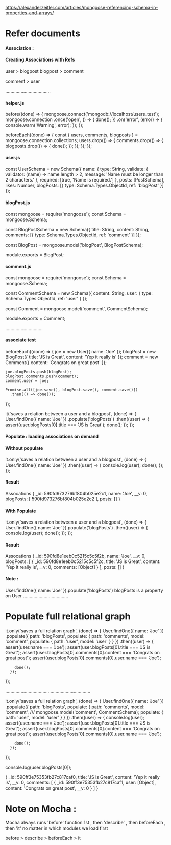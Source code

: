
https://alexanderzeitler.com/articles/mongoose-referencing-schema-in-properties-and-arrays/





# Refer documents


#### Association :

#### Creating Associations with Refs

user > blogpost
blogpost > comment

comment > user 

...................................

#### helper.js

before((done) => {
  mongoose.connect('mongodb://localhost/users_test');
  mongoose.connection
    .once('open', () => { done(); })
    .on('error', (error) => {
      console.warn('Warning', error);
    });
});

beforeEach((done) => {
  const { users, comments, blogposts } = mongoose.connection.collections;
  users.drop(() => {
    comments.drop(() => {
      blogposts.drop(() => {
        done();
      });
    });
  });
});



#### user.js

const UserSchema = new Schema({
  name: {
    type: String,
    validate: {
      validator: (name) => name.length > 2,
      message: 'Name must be longer than 2 characters.'
    },
    required: [true, 'Name is required.']
  },
  posts: [PostSchema],
  likes: Number,
  blogPosts: [{
    type: Schema.Types.ObjectId,
    ref: 'blogPost'
  }]
});



#### blogPost.js

const mongoose = require('mongoose');
const Schema = mongoose.Schema;

const BlogPostSchema = new Schema({
  title: String,
  content: String,
  comments: [{
    type: Schema.Types.ObjectId,
    ref: 'comment'
  }]
});

const BlogPost = mongoose.model('blogPost', BlogPostSchema);

module.exports = BlogPost;






#### comment.js
const mongoose = require('mongoose');
const Schema = mongoose.Schema;

const CommentSchema = new Schema({
  content: String,
  user: { type: Schema.Types.ObjectId, ref: 'user' }
});

const Comment = mongoose.model('comment', CommentSchema);

module.exports = Comment;

.............................

#### associate test

beforeEach((done) => {
    joe = new User({ name: 'Joe' });
    blogPost = new BlogPost({ title: 'JS is Great', content: 'Yep it really is' });
    comment = new Comment({ content: 'Congrats on great post' });

    joe.blogPosts.push(blogPost);
    blogPost.comments.push(comment);
    comment.user = joe;

    Promise.all([joe.save(), blogPost.save(), comment.save()])
      .then(() => done());
  });

  it('saves a relation between a user and a blogpost', (done) => {
    User.findOne({ name: 'Joe' })
      .populate('blogPosts')
      .then((user) => {
        assert(user.blogPosts[0].title === 'JS is Great');
        done();
      });
  });

   

#### Populate : loading associations on demand

#### Without populate 

 it.only('saves a relation between a user and a blogpost', (done) => {
      User.findOne({ name: 'Joe' })
        .then((user) => {
          console.log(user);
          done();
        });
    });


 #### Result 
Assocations
{ _id: 590fd973276bf804b025e2c1,
  name: 'Joe',
  __v: 0,
  blogPosts: [ 590fd973276bf804b025e2c2 ],
  posts: [] }
  
  
  #### With Populate
  
  it.only('saves a relation between a user and a blogpost', (done) => {
      User.findOne({ name: 'Joe' }).populate('blogPosts')
        .then((user) => {
          console.log(user);
          done();
        });
    });
    
   #### Result 
 Assocations
{ _id: 590fd8e1eeb0c5215c5c5f2b,
  name: 'Joe',
  __v: 0,
  blogPosts: 
   [ { _id: 590fd8e1eeb0c5215c5c5f2c,
       title: 'JS is Great',
       content: 'Yep it really is',
       __v: 0,
       comments: [Object] } ],
  posts: [] }

#### Note : 
User.findOne({ name: 'Joe' }).populate('blogPosts')
blogPosts is a property on User
...................................

# Populate full relational graph

 it.only('saves a full relation graph', (done) => {
    User.findOne({ name: 'Joe' })
      .populate({
        path: 'blogPosts',
        populate: {
          path: 'comments',
          model: 'comment',
          populate: {
            path: 'user',
            model: 'user'
          }
        }
      })
      .then((user) => {
        assert(user.name === 'Joe');
        assert(user.blogPosts[0].title === 'JS is Great');
        assert(user.blogPosts[0].comments[0].content === 'Congrats on great post');
        assert(user.blogPosts[0].comments[0].user.name === 'Joe');

        done();
      });
  });
  
  
  ..................................................................


 it.only('saves a full relation graph', (done) => {
    User.findOne({ name: 'Joe' })
      .populate({
        path: 'blogPosts',
        populate: {
          path: 'comments',
          model: 'comment',  ///  mongoose.model('comment', CommentSchema);
          populate: {
            path: 'user',
            model: 'user'
          }
        }
      })
      .then((user) => {
        console.log(user);
        assert(user.name === 'Joe');
        assert(user.blogPosts[0].title === 'JS is Great');
        assert(user.blogPosts[0].comments[0].content === 'Congrats on great post');
        assert(user.blogPosts[0].comments[0].user.name === 'Joe');

        done();
      });
  });


console.log(user.blogPosts[0]);

{ _id: 590ff3e75353fb27c817caf0,
  title: 'JS is Great',
  content: 'Yep it really is',
  __v: 0,
  comments: 
   [ { _id: 590ff3e75353fb27c817caf1,
       user: [Object],
       content: 'Congrats on great post',
       __v: 0 } ] }


# Note on Mocha :

Mocha always runs 'before' function  1st , then 'describe' , then beforeEach , then 'it' no matter in which modules we load first

before > describe >  beforeEach > it



